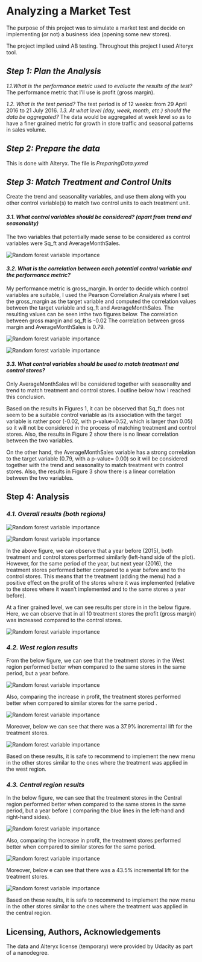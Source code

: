 # Analyzing a Market Test

The purpose of this project was to simulate a market test and decide on implementing (or not) a business idea (opening some new stores). 

The project implied usind AB testing. Throughout this project I used Alteryx tool.

## *Step 1: Plan the Analysis* 

_1.1.What is the performance metric used to evaluate the results of the test?_
The performance metric that I’ll use is profit (gross margin).

_1.2.	What is the test period?_
The test period is of 12 weeks: from 29 April 2016 to 21 July 2016.
_1.3.	At what level (day, week, month, etc.) should the data be aggregated?_
The data would be aggregated at week level so as to have a finer grained metric for growth in store traffic and seasonal patterns in sales volume.


## *Step 2: Prepare the data*
 This is done with Alteryx. The file is *PreparingData.yxmd*


## *Step 3: Match Treatment and Control Units*
Create the trend and seasonality variables, and use them along with you other control variable(s) to match two control units to each treatment unit. 

#### _3.1.	What control variables should be considered? (apart from trend and seasonality)_

The two variables that potentially made sense to be considered as control variables were Sq_ft and AverageMonthSales. 

![Random forest variable importance](figures/controlVars.png)

#### _3.2.	What is the correlation between each potential control variable and the performance metric?_

My performance metric is gross_margin. In order to decide which control variables are suitable, I used the Pearson Correlation Analysis where I set the gross_margin as the target variable and computed the correlation values between the target variable and sq_ft and AverageMonthSales. The resulting values can be seen inthe two figures below. 
The correlation between gross margin and sq_ft is -0.02
The correlation between gross margin and AverageMonthSales is 0.79.

![Random forest variable importance](figures/avgsakes.png)


![Random forest variable importance](figures/sqft.png)

#### _3.3.	What control variables should be used to match treatment and control stores?_

Only AverageMonthSales will be considered together with seasonality and trend to match treatment and control stores. I outline below how I reached this conclusion.

Based on the results in Figures 1, it can be observed that Sq_ft does not seem to be a suitable control variable as its association with the target variable is rather poor (-0.02, with p-value=0.52, which is larger than 0.05) so it will not be considered in the process of matching treatment and control stores. Also, the results in Figure 2 show there is no linear correlation between the two variables.

On the other hand, the AverageMonthSales variable has a strong correlation to the target variable (0.79, with a p-value= 0.00) so it will be considered together with the trend and seasonality to match treatment with control stores. Also, the results in Figure 3 show there is a linear correlation between the two variables.

## Step 4: Analysis 

### _4.1.	Overall results (both regions)_

![Random forest variable importance](figures/results_report_alteryx.png)

![Random forest variable importance](figures/overall_results_comparison_on_average.png)

In the above figure, we can observe that a year before (2015), both treatment and control stores performed similarly (left-hand side of the plot). However, for the same period of the year, but next year (2016), the treatment stores performed better compared to a year before and to the control stores. This means that the treatment (adding the menu) had a positive effect on the profit of the stores where it was implemented (relative to the stores where it wasn’t implemented and to the same stores a year before). 

At a finer grained level, we can see results per store in in the below figure. Here, we can observe that in all 10 treatment stores the profit (gross margin) was increased compared to the control stores.

![Random forest variable importance](figures/results_per_store.png)

### _4.2. West region results_

From the below figure, we can see that the treatment stores in the West region performed better when compared to the same stores in the same period, but a year before. 

![Random forest variable importance](figures/west_region_average.png)

Also, comparing the increase in profit, the treatment stores performed better when compared to similar stores for the same period .

![Random forest variable importance](figures/west_region_per_store.png)

Moreover, below we can see that there was a 37.9% incremental lift for the treatment stores. 

![Random forest variable importance](figures/west_summary_sts.png)

Based on these results, it is safe to recommend to implement the new menu in the other stores similar to the ones where the treatment was applied in the west region.

### _4.3. Central region results_
In the below figure, we can see that the treatment stores in the Central region performed better when compared to the same stores in the same period, but a year before ( comparing the blue lines in the left-hand and right-hand sides).

![Random forest variable importance](figures/central_average.png)

Also, comparing the increase in profit, the treatment stores performed better when compared to similar stores for the same period.

![Random forest variable importance](figures/central_per_store.png)

Moreover, below e can see that there was a 43.5% incremental lift for the treatment stores. 

![Random forest variable importance](figures/central_statistics.png)

Based on these results, it is safe to recommend to implement the new menu in the other stores similar to the ones where the treatment was applied in the central region.

## Licensing, Authors, Acknowledgements

The data and Alteryx license (temporary) were provided by Udacity as part of a nanodegree. 
